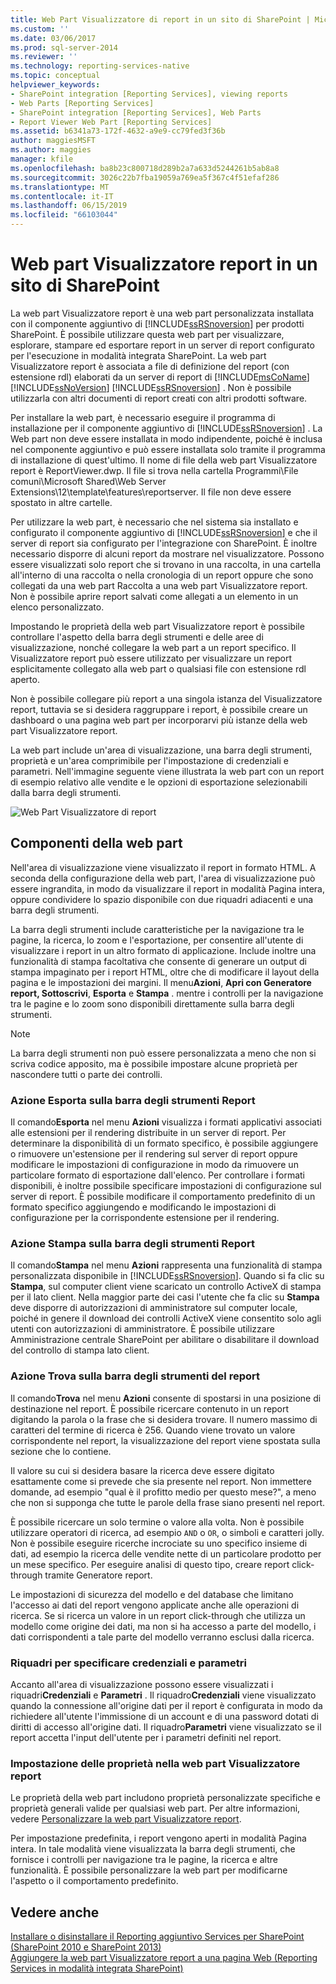 ```yaml
---
title: Web Part Visualizzatore di report in un sito di SharePoint | Microsoft Docs
ms.custom: ''
ms.date: 03/06/2017
ms.prod: sql-server-2014
ms.reviewer: ''
ms.technology: reporting-services-native
ms.topic: conceptual
helpviewer_keywords:
- SharePoint integration [Reporting Services], viewing reports
- Web Parts [Reporting Services]
- SharePoint integration [Reporting Services], Web Parts
- Report Viewer Web Part [Reporting Services]
ms.assetid: b6341a73-172f-4632-a9e9-cc79fed3f36b
author: maggiesMSFT
ms.author: maggies
manager: kfile
ms.openlocfilehash: ba8b23c800718d289b2a7a633d5244261b5ab8a8
ms.sourcegitcommit: 3026c22b7fba19059a769ea5f367c4f51efaf286
ms.translationtype: MT
ms.contentlocale: it-IT
ms.lasthandoff: 06/15/2019
ms.locfileid: "66103044"
---
```

# <a name="report-viewer-web-part-on-a-sharepoint-site"></a>Web part Visualizzatore report in un sito di SharePoint
  La web part Visualizzatore report è una web part personalizzata installata con il componente aggiuntivo di [!INCLUDE[ssRSnoversion](../includes/ssrsnoversion-md.md)] per prodotti SharePoint. È possibile utilizzare questa web part per visualizzare, esplorare, stampare ed esportare report in un server di report configurato per l'esecuzione in modalità integrata SharePoint. La web part Visualizzatore report è associata a file di definizione del report (con estensione rdl) elaborati da un server di report di [!INCLUDE[msCoName](../includes/msconame-md.md)] [!INCLUDE[ssNoVersion](../includes/ssnoversion-md.md)] [!INCLUDE[ssRSnoversion](../includes/ssrsnoversion-md.md)] . Non è possibile utilizzarla con altri documenti di report creati con altri prodotti software.  
  
 Per installare la web part, è necessario eseguire il programma di installazione per il componente aggiuntivo di [!INCLUDE[ssRSnoversion](../includes/ssrsnoversion-md.md)] . La Web part non deve essere installata in modo indipendente, poiché è inclusa nel componente aggiuntivo e può essere installata solo tramite il programma di installazione di quest'ultimo. Il nome di file della web part Visualizzatore report è ReportViewer.dwp. Il file si trova nella cartella Programmi\File comuni\Microsoft Shared\Web Server Extensions\12\template\features\reportserver. Il file non deve essere spostato in altre cartelle.  
  
 Per utilizzare la web part, è necessario che nel sistema sia installato e configurato il componente aggiuntivo di [!INCLUDE[ssRSnoversion](../includes/ssrsnoversion-md.md)] e che il server di report sia configurato per l'integrazione con SharePoint. È inoltre necessario disporre di alcuni report da mostrare nel visualizzatore. Possono essere visualizzati solo report che si trovano in una raccolta, in una cartella all'interno di una raccolta o nella cronologia di un report oppure che sono collegati da una web part Raccolta a una web part Visualizzatore report. Non è possibile aprire report salvati come allegati a un elemento in un elenco personalizzato.  
  
 Impostando le proprietà della web part Visualizzatore report è possibile controllare l'aspetto della barra degli strumenti e delle aree di visualizzazione, nonché collegare la web part a un report specifico. Il Visualizzatore report può essere utilizzato per visualizzare un report esplicitamente collegato alla web part o qualsiasi file con estensione rdl aperto.  
  
 Non è possibile collegare più report a una singola istanza del Visualizzatore report, tuttavia se si desidera raggruppare i report, è possibile creare un dashboard o una pagina web part per incorporarvi più istanze della web part Visualizzatore report.  
  
 La web part include un'area di visualizzazione, una barra degli strumenti, proprietà e un'area comprimibile per l'impostazione di credenziali e parametri. Nell'immagine seguente viene illustrata la web part con un report di esempio relativo alle vendite e le opzioni di esportazione selezionabili dalla barra degli strumenti.  
  
 ![Web Part Visualizzatore di report](media/rs-sharepointrvwebpart.gif "Web Part Visualizzatore di Report")  
  
## <a name="web-part-components"></a>Componenti della web part  
 Nell'area di visualizzazione viene visualizzato il report in formato HTML. A seconda della configurazione della web part, l'area di visualizzazione può essere ingrandita, in modo da visualizzare il report in modalità Pagina intera, oppure condividere lo spazio disponibile con due riquadri adiacenti e una barra degli strumenti.  
  
 La barra degli strumenti include caratteristiche per la navigazione tra le pagine, la ricerca, lo zoom e l'esportazione, per consentire all'utente di visualizzare i report in un altro formato di applicazione. Include inoltre una funzionalità di stampa facoltativa che consente di generare un output di stampa impaginato per i report HTML, oltre che di modificare il layout della pagina e le impostazioni dei margini. Il menu**Azioni**, **Apri con Generatore report, Sottoscrivi**, **Esporta** e **Stampa** . mentre i controlli per la navigazione tra le pagine e lo zoom sono disponibili direttamente sulla barra degli strumenti.  
  
> [!NOTE]  
>  La barra degli strumenti non può essere personalizzata a meno che non si scriva codice apposito, ma è possibile impostare alcune proprietà per nascondere tutti o parte dei controlli.  
  
### <a name="export-action-on-the-report-toolbar"></a>Azione Esporta sulla barra degli strumenti Report  
 Il comando**Esporta** nel menu **Azioni** visualizza i formati applicativi associati alle estensioni per il rendering distribuite in un server di report. Per determinare la disponibilità di un formato specifico, è possibile aggiungere o rimuovere un'estensione per il rendering sul server di report oppure modificare le impostazioni di configurazione in modo da rimuovere un particolare formato di esportazione dall'elenco. Per controllare i formati disponibili, è inoltre possibile specificare impostazioni di configurazione sul server di report. È possibile modificare il comportamento predefinito di un formato specifico aggiungendo e modificando le impostazioni di configurazione per la corrispondente estensione per il rendering.  
  
### <a name="print-action-on-the-report-toolbar"></a>Azione Stampa sulla barra degli strumenti Report  
 Il comando**Stampa** nel menu **Azioni** rappresenta una funzionalità di stampa personalizzata disponibile in [!INCLUDE[ssRSnoversion](../includes/ssrsnoversion-md.md)]. Quando si fa clic su **Stampa**, sul computer client viene scaricato un controllo ActiveX di stampa per il lato client. Nella maggior parte dei casi l'utente che fa clic su **Stampa** deve disporre di autorizzazioni di amministratore sul computer locale, poiché in genere il download dei controlli ActiveX viene consentito solo agli utenti con autorizzazioni di amministratore. È possibile utilizzare Amministrazione centrale SharePoint per abilitare o disabilitare il download del controllo di stampa lato client.  
  
### <a name="find-action-on-the-report-toolbar"></a>Azione Trova sulla barra degli strumenti del report  
 Il comando**Trova** nel menu **Azioni** consente di spostarsi in una posizione di destinazione nel report. È possibile ricercare contenuto in un report digitando la parola o la frase che si desidera trovare. Il numero massimo di caratteri del termine di ricerca è 256. Quando viene trovato un valore corrispondente nel report, la visualizzazione del report viene spostata sulla sezione che lo contiene.  
  
 Il valore su cui si desidera basare la ricerca deve essere digitato esattamente come si prevede che sia presente nel report. Non immettere domande, ad esempio "qual è il profitto medio per questo mese?", a meno che non si supponga che tutte le parole della frase siano presenti nel report.  
  
 È possibile ricercare un solo termine o valore alla volta. Non è possibile utilizzare operatori di ricerca, ad esempio `AND` o `OR`, o simboli e caratteri jolly. Non è possibile eseguire ricerche incrociate su uno specifico insieme di dati, ad esempio la ricerca delle vendite nette di un particolare prodotto per un mese specifico. Per eseguire analisi di questo tipo, creare report click-through tramite Generatore report.  
  
 Le impostazioni di sicurezza del modello e del database che limitano l'accesso ai dati del report vengono applicate anche alle operazioni di ricerca. Se si ricerca un valore in un report click-through che utilizza un modello come origine dei dati, ma non si ha accesso a parte del modello, i dati corrispondenti a tale parte del modello verranno esclusi dalla ricerca.  
  
### <a name="panes-for-specifying-credentials-and-parameters"></a>Riquadri per specificare credenziali e parametri  
 Accanto all'area di visualizzazione possono essere visualizzati i riquadri**Credenziali** e **Parametri** . Il riquadro**Credenziali** viene visualizzato quando la connessione all'origine dati per il report è configurata in modo da richiedere all'utente l'immissione di un account e di una password dotati di diritti di accesso all'origine dati. Il riquadro**Parametri** viene visualizzato se il report accetta l'input dell'utente per i parametri definiti nel report.  
  
### <a name="setting-properties-on-the-report-viewer-web-part"></a>Impostazione delle proprietà nella web part Visualizzatore report  
 Le proprietà della web part includono proprietà personalizzate specifiche e proprietà generali valide per qualsiasi web part. Per altre informazioni, vedere [Personalizzare la web part Visualizzatore report](../../2014/reporting-services/customize-the-report-viewer-web-part.md).  
  
 Per impostazione predefinita, i report vengono aperti in modalità Pagina intera. In tale modalità viene visualizzata la barra degli strumenti, che fornisce i controlli per navigazione tra le pagine, la ricerca e altre funzionalità. È possibile personalizzare la web part per modificarne l'aspetto o il comportamento predefinito.  
  
## <a name="see-also"></a>Vedere anche  
 [Installare o disinstallare il Reporting aggiuntivo Services per SharePoint &#40;SharePoint 2010 e SharePoint 2013&#41;](install-windows/install-or-uninstall-the-reporting-services-add-in-for-sharepoint.md)   
 [Aggiungere la web part Visualizzatore report a una pagina Web &#40;Reporting Services in modalità integrata SharePoint&#41;](report-server-sharepoint/add-reporting-services-content-types-to-a-sharepoint-library.md)  
  
  
